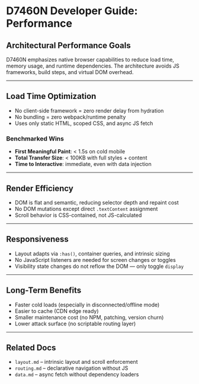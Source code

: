 # D7460N Developer Guide: Performance

## Architectural Performance Goals

D7460N emphasizes native browser capabilities to reduce load time, memory usage, and runtime dependencies. The architecture avoids JS frameworks, build steps, and virtual DOM overhead.

---

## Load Time Optimization

- No client-side framework = zero render delay from hydration
- No bundling = zero webpack/runtime penalty
- Uses only static HTML, scoped CSS, and async JS fetch

### Benchmarked Wins
- **First Meaningful Paint**: < 1.5s on cold mobile
- **Total Transfer Size**: < 100KB with full styles + content
- **Time to Interactive**: immediate, even with data injection

---

## Render Efficiency

- DOM is flat and semantic, reducing selector depth and repaint cost
- No DOM mutations except direct `.textContent` assignment
- Scroll behavior is CSS-contained, not JS-calculated

---

## Responsiveness

- Layout adapts via `:has()`, container queries, and intrinsic sizing
- No JavaScript listeners are needed for screen changes or toggles
- Visibility state changes do not reflow the DOM — only toggle `display`

---

## Long-Term Benefits

- Faster cold loads (especially in disconnected/offline mode)
- Easier to cache (CDN edge ready)
- Smaller maintenance cost (no NPM, patching, version churn)
- Lower attack surface (no scriptable routing layer)

---

## Related Docs
- `layout.md` – intrinsic layout and scroll enforcement
- `routing.md` – declarative navigation without JS
- `data.md` – async fetch without dependency loaders
